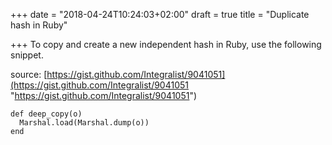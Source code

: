 +++
date = "2018-04-24T10:24:03+02:00"
draft = true
title = "Duplicate hash in Ruby"

+++
To copy and create a new independent hash in Ruby, use the following snippet.

source: [https://gist.github.com/Integralist/9041051](https://gist.github.com/Integralist/9041051 "https://gist.github.com/Integralist/9041051")

```
def deep_copy(o)  
  Marshal.load(Marshal.dump(o))  
end
```
